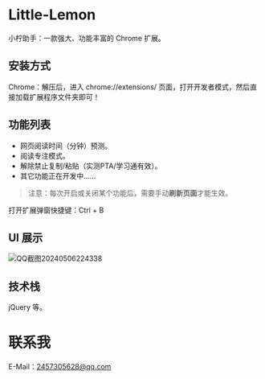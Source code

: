 # Little-Lemon

小柠助手：一款强大、功能丰富的 Chrome 扩展。

## 安装方式

Chrome：解压后，进入 chrome://extensions/ 页面，打开开发者模式，然后直接加载扩展程序文件夹即可！

## 功能列表

- 网页阅读时间（分钟）预测。
- 阅读专注模式。
- 解除禁止复制/粘贴（实测PTA/学习通有效）。
- 其它功能正在开发中……

> 注意：每次开启或关闭某个功能后，需要手动**刷新页面**才能生效。

打开扩展弹窗快捷键：Ctrl + B

## UI 展示

![QQ截图20240506224338](https://github.com/ZY16263646566679/Little-Lemon/assets/118327380/0dbfdff3-bf47-490d-af49-83de64763660)

## 技术栈

jQuery 等。

# 联系我

E-Mail：2457305628@qq.com
